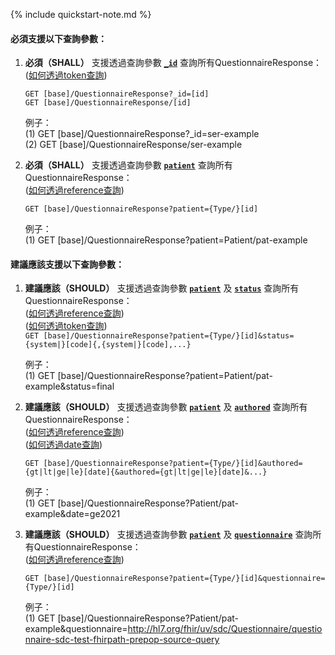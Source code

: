 {% include quickstart-note.md %}

#### 必須支援以下查詢參數：

1. **必須（SHALL）** 支援透過查詢參數 **[`_id`](SearchParameter-QuestionnaireResponse-id.html)** 查詢所有QuestionnaireResponse：               
    ([如何透過token查詢](http://hl7.org/fhir/R4/search.html#token))  

    `GET [base]/QuestionnaireResponse?_id=[id]`  
    `GET [base]/QuestionnaireResponse/[id]`

    例子：  
      (1) GET [base]/QuestionnaireResponse?_id=ser-example  
      (2) GET [base]/QuestionnaireResponse/ser-example


2. **必須（SHALL）** 支援透過查詢參數 **[`patient`](SearchParameter-QuestionnaireResponse-patient.html)** 查詢所有QuestionnaireResponse：               
    ([如何透過reference查詢](http://hl7.org/fhir/R4/search.html#reference))    

    `GET [base]/QuestionnaireResponse?patient={Type/}[id]`

    例子：  
      (1) GET [base]/QuestionnaireResponse?patient=Patient/pat-example



#### 建議應該支援以下查詢參數：

1. **建議應該（SHOULD）** 支援透過查詢參數 **[`patient`](SearchParameter-QuestionnaireResponse-patient.html)** 及 **[`status`](SearchParameter-QuestionnaireResponse-status.html)** 查詢所有QuestionnaireResponse：               
    ([如何透過reference查詢](http://hl7.org/fhir/R4/search.html#reference))    
    ([如何透過token查詢](http://hl7.org/fhir/R4/search.html#token))   
    `GET [base]/QuestionnaireResponse?patient={Type/}[id]&status={system|}[code]{,{system|}[code],...}`

    例子：  
      (1) GET [base]/QuestionnaireResponse?patient=Patient/pat-example&status=final

2. **建議應該（SHOULD）** 支援透過查詢參數 **[`patient`](SearchParameter-QuestionnaireResponse-patient.html)** 及 **[`authored`](SearchParameter-QuestionnaireResponse-authored.html)** 查詢所有QuestionnaireResponse：              
    ([如何透過reference查詢](http://hl7.org/fhir/R4/search.html#reference))    
    ([如何透過date查詢](http://hl7.org/fhir/R4/search.html#date))     

    `GET [base]/QuestionnaireResponse?patient={Type/}[id]&authored={gt|lt|ge|le}[date]{&authored={gt|lt|ge|le}[date]&...}`

    例子：  
      (1) GET [base]/QuestionnaireResponse?Patient/pat-example&date=ge2021



2. **建議應該（SHOULD）** 支援透過查詢參數 **[`patient`](SearchParameter-QuestionnaireResponse-patient.html)** 及 **[`questionnaire`](SearchParameter-QuestionnaireResponse-questionnaire.html)** 查詢所有QuestionnaireResponse：              
    ([如何透過reference查詢](http://hl7.org/fhir/R4/search.html#reference))      

    `GET [base]/QuestionnaireResponse?patient={Type/}[id]&questionnaire={Type/}[id]`

    例子：  
      (1) GET [base]/QuestionnaireResponse?Patient/pat-example&questionnaire=http://hl7.org/fhir/uv/sdc/Questionnaire/questionnaire-sdc-test-fhirpath-prepop-source-query
